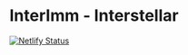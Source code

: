 # InterImm - Interstellar

[![Netlify Status](https://api.netlify.com/api/v1/badges/19a4fcdb-9752-4a83-9100-e20111b121bc/deploy-status)](https://app.netlify.com/sites/interimm-interstellar/deploys)